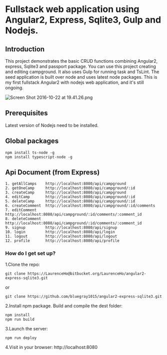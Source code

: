 # Fullstack web application using Angular2, Express, Sqlite3, Gulp and Nodejs.

## Introduction
This project demonstrates the basic CRUD functions combining Angular2, express, Sqlite3 and passport package. You can use this project creating and editing campground. It also uses Gulp for running task and TsLint. The seed application is built over node and uses latest node packages. This is my first fullstack Angular2 with nodejs web application, and it's still ongoing.

![Screen Shot 2016-10-22 at 19.41.26.png](https://bitbucket.org/repo/xbqg8L/images/3489819545-Screen%20Shot%202016-10-22%20at%2019.41.26.png)

## Prerequisites
Latest version of Nodejs need to be installed.

## Global packages
```
npm install ts-node -g
npm install typescript-node -g
```
    
## Api Document (from Express)
```
1. getAllCamps    http://localhost:8080/api/campground
2. getOneCamp     http://localhost:8080/api/campground/:id
3. createCamp     http://localhost:8080/api/campground
4. editCamp       http://localhost:8080/api/campground/:id
5. deleteCamp     http://localhost:8080/api/campground/:id
6. createComment  http://localhost:8080/api/campground/:id/comments
7. editComment    http://localhost:8080/api/campground/:id/comments/:comment_id
8. deleteComment  http://localhost:8080/api/campground/:id/comments/:comment_id
9. signup         http://localhost:8080/api/signup
10. login         http://localhost:8080/api/login
11. logout        http://localhost:8080/api/logout
12. profile       http://localhost:8080/api/profile
```

### How do I get set up? ###

1.Clone the repo: 
```
git clone https://LaurenceHo@bitbucket.org/LaurenceHo/angular2-express-sqlite3.git
```
or
```
git clone https://github.com/bluegray1015/angular2-express-sqlite3.git
```

2.Install npm package. Build and compile the dest folder: 
```
npm install
npm run build
```

3.Launch the server: 
```
npm run deploy
```

4.Visit in your browser: http://localhost:8080